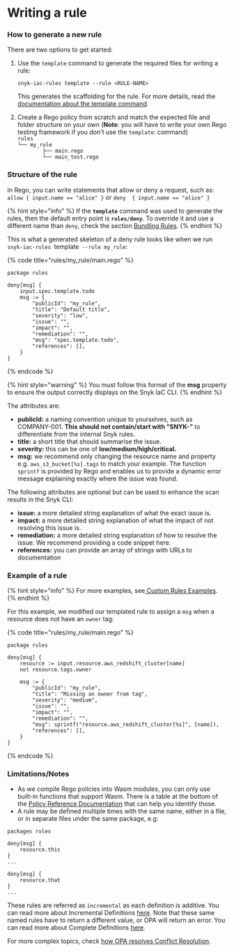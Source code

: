 # Writing a rule

### How to generate a new rule

There are two options to get started:

1.  Use the `template` command to generate the required files for writing a rule:

    ```
    snyk-iac-rules template --rule <RULE-NAME>
    ```

    This generates the scaffolding for the rule. For more details, read the [documentation about the template command](../sdk-reference.md#template-options).
2. Create a Rego policy from scratch and match the expected file and folder structure on your own (**Note**: you will have to write your own Rego testing framework if you don't use the `template`: command)\
   `rules `\
   `└── my_rule `\
   `         ├── main.rego  `\
   `        └── main_test.rego`

### Structure of the rule

In Rego, you can write statements that allow or deny a request, such as:\
`allow { input.name == "alice" }` or `deny  { input.name == "alice" }`

{% hint style="info" %}
If the **`template`** command was used to generate the rules, then the default entry point is **`rules/deny`**. To override it and use a different name than `deny`, check the section [Bundling Rules](bundling-rules.md).
{% endhint %}

This is what a generated skeleton of a deny rule looks like when we run `snyk-iac-rules `template` --rule my_rule`:

{% code title="rules/my_rule/main.rego" %}
```
package rules

deny[msg] {
    input.spec.template.todo
    msg := {
        "publicId": "my_rule",
        "title": "Default title",
        "severity": "low",
        "issue": "",
        "impact": "",
        "remediation": "",
        "msg": "spec.template.todo",
        "references": [],
    }
}
```
{% endcode %}

{% hint style="warning" %}
You must follow this format of the **msg** property to ensure the output correctly displays on the Snyk IaC CLI.
{% endhint %}

The attributes are:

* **publicId:** a naming convention unique to yourselves, such as COMPANY-001. **This should not contain/start with “SNYK-”** to differentiate from the internal Snyk rules.
* **title:** a short title that should summarise the issue.
* **severity:** this can be one of **low/medium/high/critical.**
* **msg:** we recommend only changing the resource name and property e.g. `aws_s3_bucket[%s].tags` to match your example. The function `sprintf` is provided by Rego and enables us to provide a dynamic error message explaining exactly where the issue was found.

The following attributes are optional but can be used to enhance the scan results in the Snyk CLI:

* **issue:** a more detailed string explanation of what the exact issue is.
* **impact:** a more detailed string explanation of what the impact of not resolving this issue is.
* **remediation:** a more detailed string explanation of how to resolve the issue. We recommend providing a code snippet here.
* **references:** you can provide an array of strings with URLs to documentation

### Example of a rule

{% hint style="info" %}
For more examples, see[ Custom Rules Examples](examples.md).
{% endhint %}

For this example, we modified our templated rule to assign a `msg` when a resource does not have an `owner` tag:

{% code title="rules/my_rule/main.rego" %}
```
package rules

deny[msg] {
    resource := input.resource.aws_redshift_cluster[name]
    not resource.tags.owner

    msg := {
        "publicId": "my_rule",
        "title": "Missing an owner from tag",
        "severity": "medium",
        "issue": "",
        "impact": "",
        "remediation": "",
        "msg": sprintf("resource.aws_redshift_cluster[%s]", [name]),
        "references": [],
    }
}
```
{% endcode %}

### Limitations/Notes

* As we compile Rego policies into Wasm modules, you can only use built-in functions that support Wasm. There is a table at the bottom of the [Policy Reference Documentation](https://www.openpolicyagent.org/docs/latest/policy-reference/) that can help you identify those.
* A rule may be defined multiple times with the same name, either in a file, or in separate files under the same package, e.g:&#x20;

```
packages rules

deny[msg] {
    resource.this
}
...

deny[msg] {
    resource.that
}
...
```

These rules are referred as `incremental` as each definition is additive. You can read more about Incremental Definitions [here](https://www.openpolicyagent.org/docs/latest/policy-language/#incremental-definitions). Note that these same named rules have to return a different value, or OPA will return an error. You can read more about Complete Definitions [here](https://www.openpolicyagent.org/docs/latest/policy-language/#complete-definitions).&#x20;



For more complex topics, check [how OPA resolves Conflict Resolution](https://www.openpolicyagent.org/docs/latest/faq/#conflict-resolution).&#x20;

